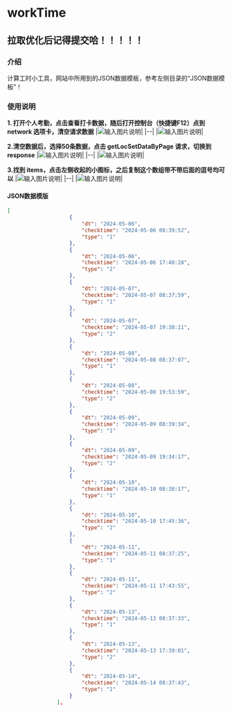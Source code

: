 # workTime

## 拉取优化后记得提交哈！！！！！

### 介绍
计算工时小工具，网站中所用到的JSON数据模板，参考左侧目录的“JSON数据模板”！

### 使用说明

 **1.  打开个人考勤，点击查看打卡数据，随后打开控制台（快捷键F12）点到 network 选项卡，清空请求数据** 
|![输入图片说明](https://foruda.gitee.com/images/1711614780301895326/9c11fc4b_10888693.png "屏幕截图")|
|--|
|![输入图片说明](https://foruda.gitee.com/images/1711614915826357888/3812038f_10888693.png "屏幕截图")|

 **2.清空数据后，选择50条数据，点击 getLocSetDataByPage 请求，切换到 response** 
|![输入图片说明](https://foruda.gitee.com/images/1711614969130527928/dc35a170_10888693.png "屏幕截图")|
|--|
|![输入图片说明](https://foruda.gitee.com/images/1711615026549164653/9f871844_10888693.png "屏幕截图")|

 **3.找到 items，点击左侧收起的小图标，之后复制这个数组带不带后面的逗号均可以** 
|![输入图片说明](https://foruda.gitee.com/images/1711615092070250659/a95d1b2c_10888693.png "屏幕截图")|
|--|
|![输入图片说明](https://foruda.gitee.com/images/1711615148303292328/279ba83a_10888693.png "屏幕截图")|

#### JSON数据模版

```json
[
                    {
                        "dt": "2024-05-06",
                        "checktime": "2024-05-06 08:39:52",
                        "type": "1"
                    },
                    {
                        "dt": "2024-05-06",
                        "checktime": "2024-05-06 17:40:28",
                        "type": "2"
                    },
                    {
                        "dt": "2024-05-07",
                        "checktime": "2024-05-07 08:37:59",
                        "type": "1"
                    },
                    {
                        "dt": "2024-05-07",
                        "checktime": "2024-05-07 19:38:11",
                        "type": "2"
                    },
                    {
                        "dt": "2024-05-08",
                        "checktime": "2024-05-08 08:37:07",
                        "type": "1"
                    },
                    {
                        "dt": "2024-05-08",
                        "checktime": "2024-05-08 19:53:59",
                        "type": "2"
                    },
                    {
                        "dt": "2024-05-09",
                        "checktime": "2024-05-09 08:39:34",
                        "type": "1"
                    },
                    {
                        "dt": "2024-05-09",
                        "checktime": "2024-05-09 19:34:17",
                        "type": "2"
                    },
                    {
                        "dt": "2024-05-10",
                        "checktime": "2024-05-10 08:38:17",
                        "type": "1"
                    },
                    {
                        "dt": "2024-05-10",
                        "checktime": "2024-05-10 17:45:36",
                        "type": "2"
                    },
                    {
                        "dt": "2024-05-11",
                        "checktime": "2024-05-11 08:37:25",
                        "type": "1"
                    },
                    {
                        "dt": "2024-05-11",
                        "checktime": "2024-05-11 17:43:55",
                        "type": "2"
                    },
                    {
                        "dt": "2024-05-13",
                        "checktime": "2024-05-13 08:37:33",
                        "type": "1"
                    },
                    {
                        "dt": "2024-05-13",
                        "checktime": "2024-05-13 17:39:01",
                        "type": "2"
                    },
                    {
                        "dt": "2024-05-14",
                        "checktime": "2024-05-14 08:37:43",
                        "type": "1"
                    }
                ],
```


